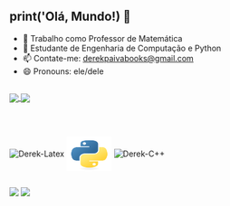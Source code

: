 ## print('Olá, Mundo!) 👋

- 🔭 Trabalho como Professor de Matemática
- 🌱 Estudante de Engenharia de Computação e Python
- 📫 Contate-me: derekpaivabooks@gmail.com
- 😄 Pronouns: ele/dele

##

<a href="https://github.com/derekpaiva/github-readme-stats">
  <img align="center" src="https://github-readme-stats.vercel.app/api?username=derekpaiva&show_icons=true" />
</a>
<a href="https://github.com/derekpaiva/convoychat">
  <img align="center" src="https://github-readme-stats.vercel.app/api/top-langs/?username=derekpaiva&layout=compact" />
</a>

##
  
<div style="display: inline_block"><br>
  
  <img align="center" alt="Derek-Latex" height="60" width="80" 
src="https://cdn.jsdelivr.net/gh/devicons/devicon/icons/latex/latex-original.svg" />
  <img align="center" alt="Derek-Python" height="60" width="80" src="https://raw.githubusercontent.com/devicons/devicon/master/icons/python/python-original.svg">
  <img align="center" alt="Derek-C++" height="60" width="80"
src="https://cdn.jsdelivr.net/gh/devicons/devicon/icons/cplusplus/cplusplus-original.svg" />
          
</div>

##

  <div> 

  <a href="https://instagram.com/slaybaphomet" target="_blank"><img src="https://img.shields.io/badge/-Instagram-%23E4405F?style=for-the-badge&logo=instagram&logoColor=white" target="_blank"></a>
  <a href="https://www.linkedin.com/in/derek-paiva" target="_blank"><img src="https://img.shields.io/badge/LinkedIn-0077B5?style=for-the-badge&logo=linkedin&logoColor=white"></a> 
  
  </div> 
